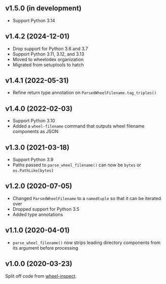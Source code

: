 v1.5.0 (in development)
-----------------------
- Support Python 3.14

v1.4.2 (2024-12-01)
-------------------
- Drop support for Python 3.6 and 3.7
- Support Python 3.11, 3.12, and 3.13
- Moved to wheelodex organization
- Migrated from setuptools to hatch

v1.4.1 (2022-05-31)
-------------------
- Refine return type annotation on `ParsedWheelFilename.tag_triples()`

v1.4.0 (2022-02-03)
-------------------
- Support Python 3.10
- Added a `wheel-filename` command that outputs wheel filename components as
  JSON

v1.3.0 (2021-03-18)
-------------------
- Support Python 3.9
- Paths passed to `parse_wheel_filename()` can now be `bytes` or
  `os.PathLike[bytes]`

v1.2.0 (2020-07-05)
-------------------
- Changed `ParsedWheelFilename` to a `namedtuple` so that it can be iterated
  over
- Dropped support for Python 3.5
- Added type annotations

v1.1.0 (2020-04-01)
-------------------
- `parse_wheel_filename()` now strips leading directory components from its
  argument before processing

v1.0.0 (2020-03-23)
-------------------
Split off code from [wheel-inspect](https://github.com/jwodder/wheel-inspect).
